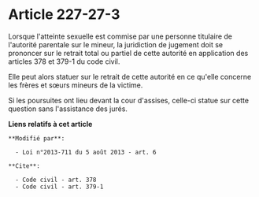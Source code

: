 # Article 227-27-3

Lorsque l'atteinte sexuelle est commise par une personne titulaire de l'autorité parentale sur le mineur, la juridiction de
jugement doit se prononcer sur le retrait total ou partiel de cette autorité en application des articles 378 et 379-1 du code
civil. 

Elle peut alors statuer sur le retrait de cette autorité en ce qu'elle concerne les frères et sœurs mineurs de la victime. 

Si les poursuites ont lieu devant la cour d'assises, celle-ci statue sur cette question sans l'assistance des jurés.

**Liens relatifs à cet article**

	**Modifié par**:

	  - Loi n°2013-711 du 5 août 2013 - art. 6

	**Cite**:

	  - Code civil - art. 378
	  - Code civil - art. 379-1

